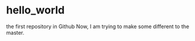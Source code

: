 # hello_world
the first repository in Github
Now, I am trying to make some different to the master.
